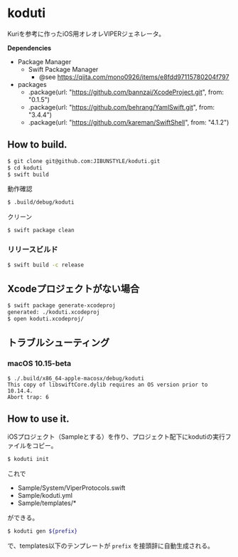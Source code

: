# koduti

Kuriを参考に作ったiOS用オレオレVIPERジェネレータ。

**Dependencies**
- Package Manager
	- Swift Package Manager
    	- @see https://qiita.com/mono0926/items/e8fdd97115780204f797
- packages
	- .package(url: "https://github.com/bannzai/XcodeProject.git", from: "0.1.5")
    - .package(url: "https://github.com/behrang/YamlSwift.git", from: "3.4.4")
    - .package(url: "https://github.com/kareman/SwiftShell", from: "4.1.2")


## How to build.

```bash
$ git clone git@github.com:JIBUNSTYLE/koduti.git
$ cd koduti
$ swift build
```

動作確認

```bash
$ .build/debug/koduti
```

クリーン

```
$ swift package clean
```

### リリースビルド

```bash
$ swift build -c release
```

## Xcodeプロジェクトがない場合

```bash
$ swift package generate-xcodeproj
generated: ./koduti.xcodeproj
$ open koduti.xcodeproj/
```

## トラブルシューティング

### macOS 10.15-beta

```
$ ./.build/x86_64-apple-macosx/debug/koduti
This copy of libswiftCore.dylib requires an OS version prior to 10.14.4.
Abort trap: 6
```

## How to use it.

iOSプロジェクト（Sampleとする）を作り、プロジェクト配下にkodutiの実行ファイルをコピー。

```bash
$ koduti init
```

これで 

- Sample/System/ViperProtocols.swift
- Sample/koduti.yml
- Sample/templates/*

ができる。


```bash
$ koduti gen ${prefix}
```


で、templates以下のテンプレートが `prefix` を接頭辞に自動生成される。